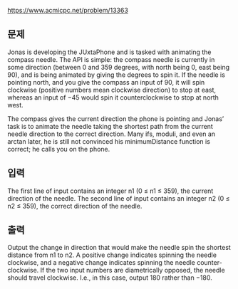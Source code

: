 https://www.acmicpc.net/problem/13363

## 문제
Jonas is developing the JUxtaPhone and is tasked with animating the compass needle. The API is simple: the compass needle is currently in some direction (between 0 and 359 degrees, with north being 0, east being 90), and is being animated by giving the degrees to spin it. If the needle is pointing north, and you give the compass an input of 90, it will spin clockwise (positive numbers mean clockwise direction) to stop at east, whereas an input of −45 would spin it counterclockwise to stop at north west.

The compass gives the current direction the phone is pointing and Jonas’ task is to animate the needle taking the shortest path from the current needle direction to the correct direction. Many ifs, moduli, and even an arctan later, he is still not convinced his minimumDistance function is correct; he calls you on the phone.

## 입력
The first line of input contains an integer n1 (0 ≤ n1 ≤ 359), the current direction of the needle. The second line of input contains an integer n2 (0 ≤ n2 ≤ 359), the correct direction of the needle.

## 출력
Output the change in direction that would make the needle spin the shortest distance from n1 to n2. A positive change indicates spinning the needle clockwise, and a negative change indicates spinning the needle counter-clockwise. If the two input numbers are diametrically opposed, the needle should travel clockwise. I.e., in this case, output 180 rather than −180.
